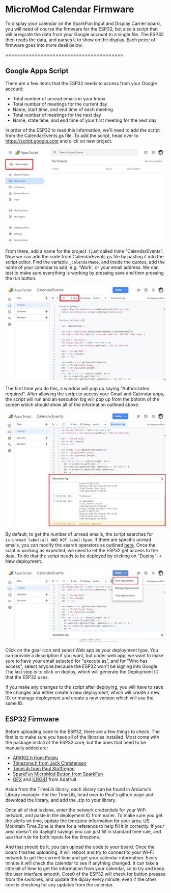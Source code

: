 # MicroMod Calendar Firmware

To display your calendar on the SparkFun Input and Display Carrier board, you will need of course the firmware for the ESP32, but also a script that will arregrate the data from your Google account to a single file. The ESP32 then reads the data, and parses it to show on the display. Each peice of firmware goes into more deail below.

========================================
## Google Apps Script

There are a few items that the ESP32 needs to access from your Google account:

* Total number of unread emails in your Inbox
* Total number of meetings for the current day
* Name, start time, and end time of each meeting
* Total number of meetings for the next day
* Name, state time, and end time of your first meeting for the next day

In order of the ESP32 to read this information, we'll need to add the script from the CalendarEvents.gs file. To add the script, head over to https://script.google.com and click on new project.

![New Project](https://github.com/awende/MicroMod_Calendar/blob/main/images/Script%20New%20Project.jpg)

From there, add a name for the project. I just called mine "CalendarEvents". Now we can add the code from CalendarEvents.gs file by pasting it into the script editor. Find the variable `_calendarName`, and inside the quotes, add the name of your calendar to add, e.g. 'Work', or your email address. We can test to make sure everything is working by pressing save and then pressing the run button.

![Save and Run Icons](https://github.com/awende/MicroMod_Calendar/blob/main/images/Script%20save%20and%20run.jpg)

The first time you do this, a window will pop up saying "Authorizaton required". After allowing the script to access your Gmail and Calendar apps, the script will run and an execution log will pop up from the bototm of the screen which should show all of the information outlined above.

![Script Test Run Text Output](https://github.com/awende/MicroMod_Calendar/blob/main/images/Script%20test%20run%20text%20output.jpg)

By default, to get the number of unread emails, the script searches for `is:unread label:all AND NOT label:Spam`. If there are specific unread emails, you can modify the search operators as outlined [here](https://support.google.com/mail/answer/7190?hl=en). Once the scipt is working as expected, we need to let the ESP32 get access to the data. To do that the script needs to be deployed by clicking on "Deploy" -> New deployment. 

![New Deployment](https://github.com/awende/MicroMod_Calendar/blob/main/images/Script%20New%20Deployment.jpg)

Click on the gear icon and select Web app as your deployment type. You can provide a description if you want, but under web app, we want to make sure to have your email selected for "execute as", and for "Who has access", select anyone because the ESP32 won't be signing into Google. The last step is to click on deploy, which will generate the Deployment ID that the ESP32 uses.

If you make any changes to the script after deploying, you will have to save the changes and either create a new deployment, which will create a new ID, or manage deployment and create a new version which will use the same ID.

## ESP32 Firmware

Before uploading code to the ESP32, there are a few things to check. The first is to make sure you have all of the libraries installed. Most come with the package install of the ESP32 core, but the ones that need to be manually added are:

* [APA102.h from Pololu](https://github.com/pololu/apa102-arduino)
* [Timezone.h from Jack Christensen](https://github.com/JChristensen/Timezone)
* [TimeLib from Paul Stoffregen](https://github.com/PaulStoffregen/Time)
* [SparkFun MicroMod Button from SparkFun](https://github.com/sparkfun/SparkFun_MicroMod_Button_Arduino_Library)
* [GFX](https://github.com/adafruit/Adafruit-GFX-Library) and [ILI9341](https://github.com/adafruit/Adafruit_ILI9341) from Adafruit

Aside from the TimeLib library, each library can be found in Arduino's Library manager. For the TimeLib, head over to Paul's github page and download the library, and add the .zip to your library.

Once all of that is done, enter the network credentials for your WiFi network, and paste in the deployment ID from earier. To make sure you get the alerts on time, update the timezone information for your area. US Mountain Time Zone is there for a reference to help fill it in correctly. If your area doesn't do daylight savings you can just fill in standard time rule, and use that rule for both inputs for the timezone.

And that should be it, you can upload the code to your board. Once the board finishes uploading, it will reboot and try to connect to your Wi-Fi network to get the current time and get your calendar information. Every minute it will check the calendar to see if anything changed. It can take a little bit of time to get the information from your calendar, so to try and keep the user interface smooth, Core0 of the ESP32 will check for button presses from the switches, and update the diplay every minute, even if the other core is checking for any updates from the calendar.


